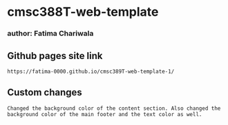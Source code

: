 # cmsc388T-web-template
### author: Fatima Chariwala

## Github pages site link
    https://fatima-0000.github.io/cmsc389T-web-template-1/

## Custom changes
    Changed the background color of the content section. Also changed the background color of the main footer and the text color as well.
